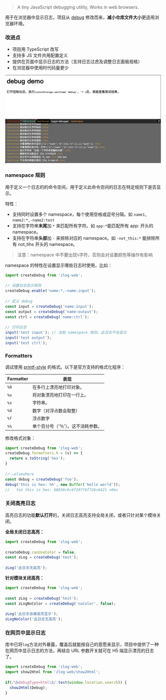 > A tiny JavaScript debugging utility, Works in web browsers.

用于在浏览器中显示日志，项目从 [debug](https://github.com/visionmedia/debug/) 修改而来，**减小仓库文件大小**更适用浏览器环境。

### 改进点

- 项目用 TypeScript 改写
- 支持多 JS 文件共用配置定义
- 提供在页面中显示日志的方法（支持日志过虑及调整日志面板规格）
- 在浏览器中使用时代码量更少

![在页面中显示效果](demo.jpg)

### namespace 规则

用于定义一个日志的的命令空间，用于定义此命令空间的日志在特定规则下是否显示。

特性：
- 支持同时设置多个 namespace，每个使用空格或逗号分隔。如 `name1, name2:*,-name2:test`
- 支持在字符串**末尾**加 `*` 来匹配所有字符。如 `app:*`能匹配所有 app: 开头的 namespace。
- 支持在字符串**头部**加 `-` 来排除对应的 namespace。如 `-not_this:*` 能排除所有 not_tihs 开头的 namespace。

> 注意：namespace 中不要出现`%`字符，否则会对设置颜色等操作有影响

namespace 的特性在设置显示哪些日志时使用，比如：

```js
import createDebug from 'zlog-web';

// 设置日志显示规则
createDebug.enable('name:*,-name:input');

// 定义 debug
const input = createDebug('name:input');
const output = createDebug('name:output');
const ctrl = createDebug('name:ctrl');

// 打印日志
input('test input'); // 当前 namespace 规则，此日志不会显示
input('test output');
input('test ctrl');
```

### Formatters

调试使用 [printf-style](https://wikipedia.org/wiki/Printf_format_string) 的格式。以下是官方支持的格式化程序：

| Formatter |  表现                                                        |
| --------- | ----------------------------------------------------------- |
| `%O`      | 在多行上漂亮地打印对象。                                        |
| `%o`      | 将对象漂亮地打印在一行上。                                      |
| `%s`      | 字符串。                                                     |
| `%d`      | 数字（对浮点数会取整）                                         |
| `%f`      | 浮点数字                                                     |
| `%%`      | 单个百分号（'％'）。这不消耗参数。                               |

修改格式对象：

```js
import createDebug from 'zlog-web';
createDebug.formatters.h = (v) => {
  return v.toString('hex');
}

// …elsewhere
const debug = createDebug('foo');
debug('this is hex: %h', new Buffer('hello world'));
//   foo this is hex: 68656c6c6f20776f726c6421 +0ms
```

### 关闭高亮日志
高亮日志的功能**默认打开**的，关闭日志高亮支持全局关闭，或者只针对某个模块关闭。

**全局关闭日志高亮：**
```js
import createDebug from 'zlog-web';

createDebug.canUseColor = false;
const zLog = createDebug('test');

zLog('此日志无高亮');
```

**针对模块关闭高亮：**
```js
import createDebug from 'zlog-web';

const zLog = createDebug('test');
const zLogNoColor = createDebug('noColor', false);

zLog('此日志会被高亮显示');
zLogNoColor('此日志无高亮');
```


### 在网页中显示日志

库中已将`log`方法对外暴露，覆盖后就能按自己的意愿来显示，项目中提供了一种在网页中显示日志的方法，再结合 URL 参数开关就可在 H5 端显示漂亮的日志了。

```js
import createDebug from 'zlog-web';
import show2Html from 'zlog-web/show2Html';

if(/\bdebugType=html\b/.test(window.location.search)) {
  show2Html(Debug);
}
```
